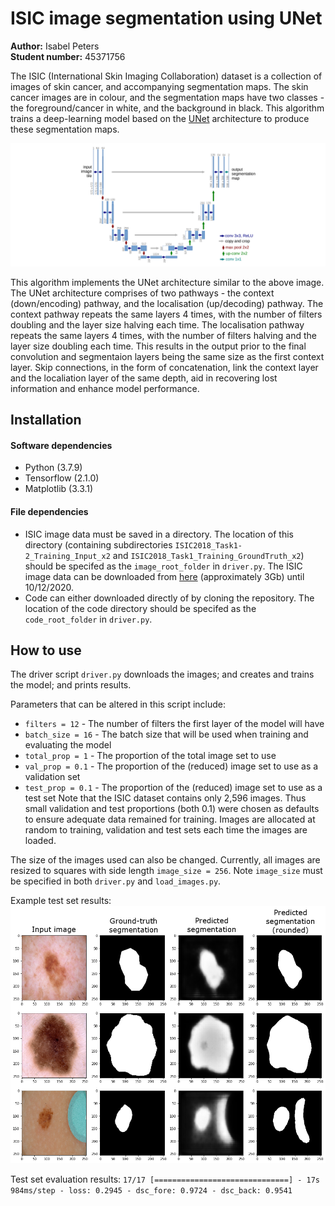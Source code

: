 ﻿# ISIC image segmentation using UNet

**Author:** Isabel Peters  
**Student number:** 45371756

The ISIC (International Skin Imaging Collaboration) dataset is a collection of images of skin cancer, and accompanying segmentation maps. The skin cancer images are in colour, and the segmentation maps have two classes - the foreground/cancer in white, and the background in black. This algorithm trains a deep-learning model based on the [UNet](https://arxiv.org/abs/1802.10508v1) architecture to produce these segmentation maps.

![UNet model architecture diagram](figures/UNet_architecture.png)

This algorithm implements the UNet architecture similar to the above image. The UNet architecture comprises of two pathways - the context (down/encoding) pathway, and the localisation (up/decoding) pathway. The context pathway repeats the same layers 4 times, with the number of filters doubling and the layer size halving each time. The localisation pathway repeats the same layers 4 times, with the number of filters halving and the layer size doubling each time. This results in the output prior to the final convolution and segmentaion layers being the same size as the first context layer. Skip connections, in the form of concatenation, link the context layer and the localiation layer of the same depth, aid in recovering lost information and enhance model performance.

## Installation

#### Software dependencies
* Python (3.7.9)
* Tensorflow (2.1.0)
* Matplotlib (3.3.1)

#### File dependencies
* ISIC image data must be saved in a directory. The location of this directory (containing subdirectories `ISIC2018_Task1-2_Training_Input_x2` and `ISIC2018_Task1_Training_GroundTruth_x2`) should be specifed as the `image_root_folder` in `driver.py`. The ISIC image data can be downloaded from [here](https://cloudstor.aarnet.edu.au/sender/?s=download&token=f0d763f9-d847-4150-847c-e0ec92d38cc5) (approximately 3Gb) until 10/12/2020. 
* Code can either downloaded directly of by cloning the repository. The location of the code directory should be specifed as the `code_root_folder` in `driver.py`.

## How to use

The driver script `driver.py` downloads the images; and creates and trains the model; and prints results.

Parameters that can be altered in this script include:
* `filters = 12` - The number of filters the first layer of the model will have
* `batch_size = 16` - The batch size that will be used when training and evaluating the model
* `total_prop = 1` - The proportion of the total image set to use
* `val_prop = 0.1` - The proportion of the (reduced) image set to use as a validation set
* `test_prop = 0.1` - The proportion of the (reduced) image set to use as a test set
Note that the ISIC dataset contains only 2,596 images. Thus small validation and test proportions (both 0.1) were chosen as defaults to ensure adequate data remained for training. Images are allocated at random to training, validation and test sets each time the images are loaded.

The size of the images used can also be changed. Currently, all images are resized to squares with side length `image_size = 256`. Note `image_size` must be specified in both `driver.py` and `load_images.py`.

Example test set results:
![Model segmentation results](figures/example_results.png)

Test set evaluation results:
`17/17 [==============================] - 17s 984ms/step - loss: 0.2945 - dsc_fore: 0.9724 - dsc_back: 0.9541`
